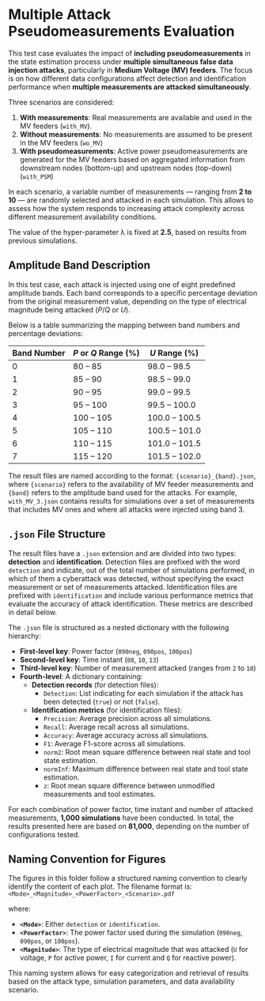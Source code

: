 # Multiple Attack Pseudomeasurements Evaluation

This test case evaluates the impact of **including pseudomeasurements** in the state estimation process under **multiple simultaneous false data injection attacks**, particularly in **Medium Voltage (MV) feeders**. The focus is on how different data configurations affect detection and identification performance when **multiple measurements are attacked simultaneously**.

Three scenarios are considered:
1. **With measurements**: Real measurements are available and used in the MV feeders (`with_MV`).
2. **Without measurements**: No measurements are assumed to be present in the MV feeders (`wo_MV`)
3. **With pseudomeasurements**: Active power pseudomeasurements are generated for the MV feeders based on aggregated information from downstream nodes (bottom-up) and upstream nodes (top-down) (`with_PSM`)

In each scenario, a variable number of measurements — ranging from **2 to 10** — are randomly selected and attacked in each simulation. This allows to assess how the system responds to increasing attack complexity across different measurement availability conditions.

The value of the hyper-parameter λ is fixed at **2.5**, based on results from previous simulations. 

## Amplitude Band Description

In this test case, each attack is injected using one of eight predefined amplitude bands. Each band corresponds to a specific percentage deviation from the original measurement value, depending on the type of electrical magnitude being attacked (*P*/*Q* or *U*).

Below is a table summarizing the mapping between band numbers and percentage deviations:

| Band Number | *P* or *Q* Range (%) | *U* Range (%)     |
|-------------|-----------------------|--------------------|
| 0           | 80 – 85               | 98.0 – 98.5        |
| 1           | 85 – 90               | 98.5 – 99.0        |
| 2           | 90 – 95               | 99.0 – 99.5        |
| 3           | 95 – 100              | 99.5 – 100.0       |
| 4           | 100 – 105             | 100.0 – 100.5      |
| 5           | 105 – 110             | 100.5 – 101.0      |
| 6           | 110 – 115             | 101.0 – 101.5      |
| 7           | 115 – 120             | 101.5 – 102.0      |

The result files are named according to the format: `{scenario}_{band}.json`, where `{scenario}` refers to the availability of MV feeder measurements and `{band}` refers to the amplitude band used for the attacks. For example, `with_MV_3.json` contains results for simulations over a set of measurements that includes MV ones and where all attacks were injected using band 3.

## `.json` File Structure

The result files have a `.json` extension and are divided into two types: **detection** and **identification**. Detection files are prefixed with the word `detection` and indicate, out of the total number of simulations performed, in which of them a cyberattack was detected, without specifying the exact measurement or set of measurements attacked. Identification files are prefixed with `identification` and include various performance metrics that evaluate the accuracy of attack identification. These metrics are described in detail below.

The `.json` file is structured as a nested dictionary with the following hierarchy:

- **First-level key**: Power factor (`090neg`, `090pos`, `100pos`)
- **Second-level key**: Time instant (`08`, `10`, `13`) 
- **Third-level key**: Number of measurement attacked (ranges from `2` to `10`)
- **Fourth-level**: A dictionary containing:
  - **Detection records** (for detection files):
    - `Detection`: List indicating for each simulation if the attack has been detected (`true`) or not (`false`).
  - **Identification metrics** (for identification files):
    - `Precision`: Average precision across all simulations.
    - `Recall`: Average recall across all simulations.
    - `Accuracy`: Average accuracy across all simulations.
    - `F1`: Average F1-score across all simulations.
    - `norm2`: Root mean square difference between real state and tool state estimation.
    - `normInf`: Maximum difference between real state and tool state estimation.
    - `z`: Root mean square difference between unmodified measurements and tool estimates.

For each combination of power factor, time instant and number of attacked measurements, **1,000 simulations** have been conducted. In total, the results presented here are based on **81,000**, depending on the number of configurations tested.

## Naming Convention for Figures

The figures in this folder follow a structured naming convention to clearly identify the content of each plot. The filename format is:  
`<Mode>_<Magnitude>_<PowerFactor>_<Scenario>.pdf`  

where:

- **`<Mode>`**: Either `detection` or `identification`.
- **`<PowerFactor>`**: The power factor used during the simulation (`090neg`, `090pos`, or `100pos`).
- **`<Magnitude>`**: The type of electrical magnitude that was attacked (`U` for voltage, `P` for active power, `I` for current and `Q` for reactive power).

This naming system allows for easy categorization and retrieval of results based on the attack type, simulation parameters, and data availability scenario.